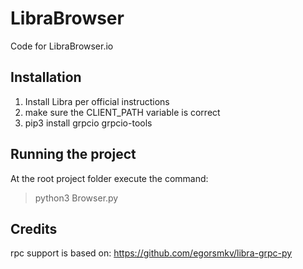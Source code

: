 # LibraBrowser
Code for LibraBrowser.io

## Installation
1. Install Libra per official instructions
2. make sure the CLIENT_PATH variable is correct
3. pip3 install grpcio grpcio-tools

## Running the project
At the root project folder execute the command:
> python3 Browser.py

## Credits
rpc support is based on: https://github.com/egorsmkv/libra-grpc-py 

